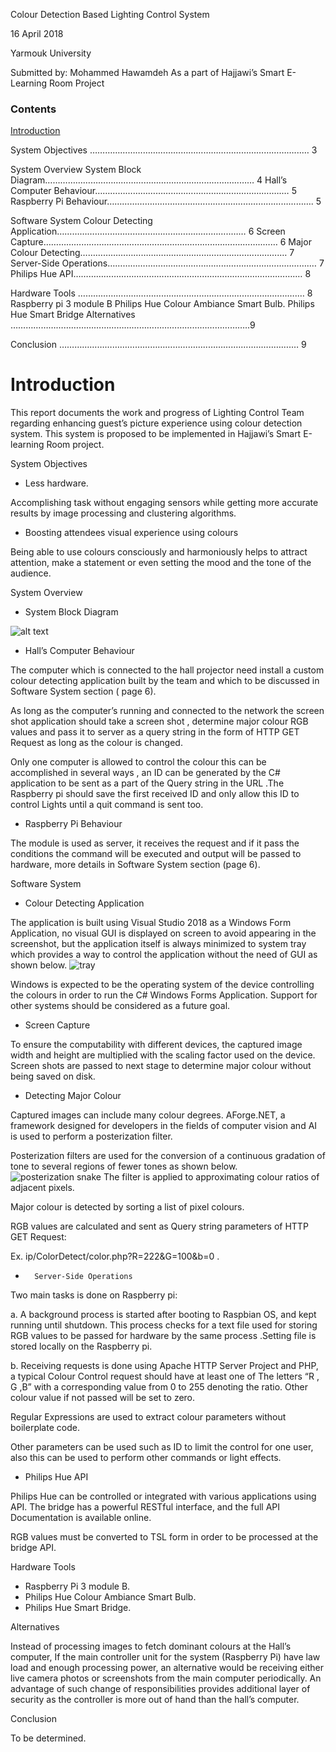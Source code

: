 Colour Detection Based Lighting Control System

16 April 2018

Yarmouk University

Submitted by: Mohammed Hawamdeh
As a part of Hajjawi’s Smart E-Learning Room Project



### Contents

[Introduction](#Introduction)

System Objectives ………………………………………………………………………...… 3

System Overview
System Block Diagram…………………………………………………………………..…… 4
Hall’s Computer Behaviour…………………………………………………………….….… 5
Raspberry Pi Behaviour………………………………………………………………...……. 5

Software System
Colour Detecting Application…………………………………………………….……..…… 6
Screen Capture…………………………………………...……………………….……..…… 6
Major Colour Detecting…………………………………………………….……..……….… 7
Server-Side Operations…………………………………………………….……...……….… 7
Philips Hue API…………………………………………………………….……..……….… 8

Hardware Tools …………………………………………………..……….……..……….… 8
Raspberry pi 3 module B
Philips Hue Colour Ambiance Smart Bulb.
Philips Hue Smart Bridge
Alternatives …………………………………………………………………………………..9

Conclusion  …………………………………………………..……….……..……..…….… 9





# Introduction

This report documents the work and progress of Lighting Control Team regarding enhancing guest’s picture experience using colour detection system. This system is proposed to be implemented in Hajjawi’s Smart E-learning Room project.



System Objectives

-	Less hardware.

Accomplishing task without engaging sensors while getting more accurate results by image processing and clustering algorithms.

-	Boosting attendees visual experience using colours

Being able to use colours consciously and harmoniously helps to attract attention, make a statement or even setting the mood and the tone of the audience.

	






System Overview

-	System Block Diagram

![alt text](https://raw.githubusercontent.com/username/projectname/branch/path/to/img.png)

-	Hall’s Computer Behaviour

The computer which is connected to the hall projector need install a custom colour detecting application built by the team and which to be discussed in Software System section ( page 6).

As long as the computer’s running and connected to the network the screen shot application should take a screen shot , determine major colour RGB values and pass it to server as a query string in the form of HTTP GET Request as long as the colour is changed.

Only one computer is allowed to control the colour this can be accomplished in several ways , an ID can be generated by the C# application to be sent as a part of the Query string in the URL .The Raspberry pi should save the first received ID and only allow this ID to control Lights until a quit command is sent too.



-	Raspberry Pi Behaviour

The module is used as server, it receives the request and if it pass the conditions the command will be executed and output will be passed to hardware, more details in Software System section (page 6).








Software System


-	Colour Detecting Application

The application is built using Visual Studio 2018 as a Windows Form Application, no visual GUI is displayed on screen to avoid appearing in the screenshot, but the application itself is always minimized to system tray which provides a way to control the application without the need of GUI as shown below.
![tray](https://raw.githubusercontent.com/username/projectname/branch/path/to/img.png)


Windows is expected to be the operating system of the device controlling the colours in order to run the C# Windows Forms Application. Support for other systems should be considered as a future goal.

-	Screen Capture

To ensure the computability with different devices, the captured image width and height are multiplied with the scaling factor used on the device. Screen shots are passed to next stage to determine major colour without being saved on disk.





-	Detecting Major Colour


Captured images can include many colour degrees. AForge.NET, a framework designed for developers in the fields of computer vision and AI is used to perform a posterization filter.

Posterization filters are used for the conversion of a continuous gradation of tone to several regions of fewer tones as shown below.
![posterization snake](https://raw.githubusercontent.com/username/projectname/branch/path/to/img.png)
The filter is applied to approximating colour ratios of adjacent pixels.


Major colour is detected by sorting a list of pixel colours.


RGB values are calculated and sent as Query string parameters of HTTP GET Request:

Ex. ip/ColorDetect/color.php?R=222&G=100&b=0 .




-		Server-Side Operations

Two main tasks is done on Raspberry pi:

a.	A background process is started after booting to Raspbian OS, and kept running until shutdown. This process checks for a text file used for storing RGB values to be passed for hardware by the same process .Setting file is stored locally on the Raspberry pi. 

b.	Receiving requests is done using Apache HTTP Server Project and PHP, a typical Colour Control request should have at least one of The letters “R , G ,B” with a corresponding value   from 0 to 255 denoting the ratio. Other colour value if not passed will be set to zero.

Regular Expressions are used to extract colour parameters without boilerplate code.

Other parameters can be used such as ID to limit the control for one user, also this can be used to perform other commands or light effects.



-	Philips Hue API

Philips Hue can be controlled or integrated with various applications using API. The bridge has a powerful RESTful interface, and the full API Documentation is available online.

RGB values must be converted to TSL form in order to be processed at the bridge API.


Hardware Tools


-	Raspberry Pi 3 module B.
-	Philips Hue Colour Ambiance Smart Bulb.
-	Philips Hue Smart Bridge.










Alternatives

Instead of processing images to fetch dominant colours at the Hall’s computer, If the main controller unit for the system (Raspberry Pi) have law load and enough processing power, an alternative would be receiving either live camera photos or screenshots from the main computer periodically. An advantage of such change of responsibilities provides additional layer of security as the controller is more out of hand than the hall’s computer.  


Conclusion

To be determined.
